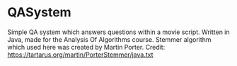 # QASystem
Simple QA system which answers questions within a movie script. Written in Java, made for the Analysis Of Algorithms course.
Stemmer algorithm which used here was created by Martin Porter. Credit: https://tartarus.org/martin/PorterStemmer/java.txt

